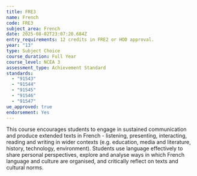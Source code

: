 ```yaml
---
title: FRE3
name: French
code: FRE3
subject_area: French
date: 2025-08-02T23:07:20.684Z
entry_requirements: 12 credits in FRE2 or HOD approval.
year: "13"
type: Subject Choice
course_duration: Full Year
course_level: NCEA 3
assessment_type: Achievement Standard
standards:
  - "91543"
  - "91544"
  - "91545"
  - "91546"
  - "91547"
ue_approved: true
endorsement: Yes
---
```

This course encourages students to engage in sustained communication and produce extended texts in French - listening, presenting, interacting, reading and writing in wider contexts (e.g. education, media and literature, history, technology, environment). Students use language effectively to share personal perspectives, explore and analyse ways in which French language and culture are organised, and critically reflect on texts and cultural norms.
